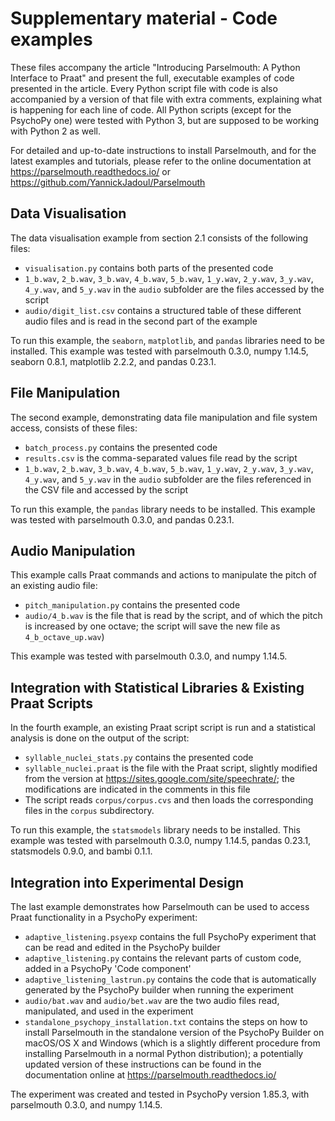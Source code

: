 # Supplementary material - Code examples

These files accompany the article "Introducing Parselmouth: A Python Interface to Praat" and present the full, executable examples of code presented in the article. Every Python script file with code is also accompanied by a version of that file with extra comments, explaining what is happening for each line of code. All Python scripts (except for the PsychoPy one) were tested with Python 3, but are supposed to be working with Python 2 as well.

For detailed and up-to-date instructions to install Parselmouth, and for the latest examples and tutorials, please refer to the online documentation at https://parselmouth.readthedocs.io/ or https://github.com/YannickJadoul/Parselmouth


## Data Visualisation

The data visualisation example from section 2.1 consists of the following files:

- `visualisation.py` contains both parts of the presented code
- `1_b.wav`, `2_b.wav`, `3_b.wav`, `4_b.wav`, `5_b.wav`, `1_y.wav`, `2_y.wav`, `3_y.wav`, `4_y.wav`, and `5_y.wav` in the `audio` subfolder are the files accessed by the script
- `audio/digit_list.csv` contains a structured table of these different audio files and is read in the second part of the example

To run this example, the `seaborn`, `matplotlib`, and `pandas` libraries need to be installed. This example was tested with parselmouth 0.3.0, numpy 1.14.5, seaborn 0.8.1, matplotlib 2.2.2, and pandas 0.23.1.


## File Manipulation

The second example, demonstrating data file manipulation and file system access, consists of these files:

- `batch_process.py` contains the presented code
- `results.csv` is the comma-separated values file read by the script
- `1_b.wav`, `2_b.wav`, `3_b.wav`, `4_b.wav`, `5_b.wav`, `1_y.wav`, `2_y.wav`, `3_y.wav`, `4_y.wav`, and `5_y.wav` in the `audio` subfolder are the files referenced in the CSV file and accessed by the script

To run this example, the `pandas` library needs to be installed. This example was tested with parselmouth 0.3.0, and pandas 0.23.1.


## Audio Manipulation

This example calls Praat commands and actions to manipulate the pitch of an existing audio file:

- `pitch_manipulation.py` contains the presented code
- `audio/4_b.wav` is the file that is read by the script, and of which the pitch is increased by one octave; the script will save the new file as `4_b_octave_up.wav`)

This example was tested with parselmouth 0.3.0, and numpy 1.14.5.


## Integration with Statistical Libraries & Existing Praat Scripts

In the fourth example, an existing Praat script script is run and a statistical analysis is done on the output of the script:

- `syllable_nuclei_stats.py` contains the presented code
- `syllable_nuclei.praat` is the file with the Praat script, slightly modified from the version at https://sites.google.com/site/speechrate/; the modifications are indicated in the comments in this file
- The script reads `corpus/corpus.cvs` and then loads the corresponding files in the `corpus` subdirectory.

To run this example, the `statsmodels` library needs to be installed. This example was tested with parselmouth 0.3.0, numpy 1.14.5, pandas 0.23.1, statsmodels 0.9.0, and bambi 0.1.1.


## Integration into Experimental Design

The last example demonstrates how Parselmouth can be used to access Praat functionality in a PsychoPy experiment:

- `adaptive_listening.psyexp` contains the full PsychoPy experiment that can be read and edited in the PsychoPy builder
- `adaptive_listening.py` contains the relevant parts of custom code, added in a PsychoPy 'Code component'
- `adaptive_listening_lastrun.py` contains the code that is automatically generated by the PsychoPy builder when running the experiment
- `audio/bat.wav` and `audio/bet.wav` are the two audio files read, manipulated, and used in the experiment
- `standalone_psychopy_installation.txt` contains the steps on how to install Parselmouth in the standalone version of the PsychoPy Builder on macOS/OS X and Windows (which is a slightly different procedure from installing Parselmouth in a normal Python distribution); a potentially updated version of these instructions can be found in the documentation online at https://parselmouth.readthedocs.io/

The experiment was created and tested in PsychoPy version 1.85.3, with parselmouth 0.3.0, and numpy 1.14.5.


